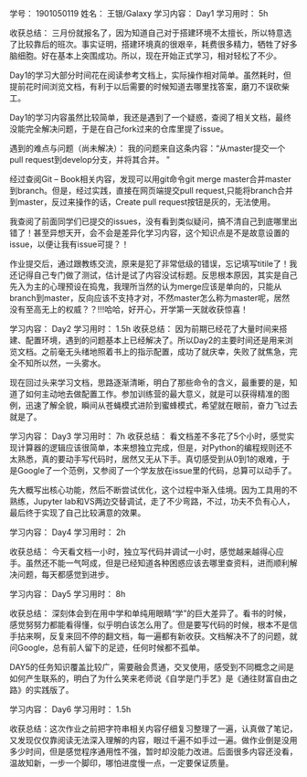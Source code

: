 学号： 1901050119
姓名： 王银/Galaxy
学习内容： Day1
学习用时： 5h

收获总结： 三月份就报名了，因为知道自己对于搭建环境不太擅长，所以特意选了比较靠后的班次。事实证明，搭建环境真的很艰辛，耗费很多精力，牺牲了好多脑细胞。好在基本上突围成功。所以，现在开始正式学习，相对轻松了不少。

Day1的学习大部分时间花在阅读参考文档上，实际操作相对简单。虽然耗时，但提前花时间浏览文档，有利于以后需要的时候知道去哪里找答案，磨刀不误砍柴工。

Day1的学习内容虽然比较简单，我还是遇到了一个疑惑，查阅了相关文档，最终没能完全解决问题，于是在自己fork过来的仓库里提了issue。

遇到的难点与问题（尚未解决）：
我的问题来自这条内容：“从master提交一个pull request到develop分支，并将其合并。 ”

经过查阅Git – Book相关内容，发现可以用git命令git merge master合并master到branch。但是，经过实践，直接在网页端提交pull request,只能将branch合并到master，反过来操作的话，Create pull request按钮是灰的，无法使用。

我查阅了前面同学们已提交的issues，没有看到类似疑问，搞不清自己到底哪里出错了！甚至异想天开，会不会是差异化学习内容，这个知识点是不是故意设置的issue，以便让我有issue可提？！

作业提交后，通过跟教练交流，原来是犯了非常低级的错误，忘记填写titile了！我还记得自己专门做了测试，估计是试了内容没试标题。反思根本原因，其实是自己先入为主的心理预设在捣鬼，我理所当然的认为merge应该是单向的，只能从branch到master，反向应该不支持才对，不然master怎么称为master呢，居然没有至高无上的权威？？!!!哈哈，好开心，开学第一天就收获惊喜！


学习内容： Day2
学习用时： 1.5h
收获总结： 因为前期已经花了大量时间来搭建、配置环境，遇到的问题基本上已经解决了。所以Day2的主要时间还是用来浏览文档。之前毫无头绪地照着书上的指示配置，成功了就庆幸，失败了就焦急，完全不知所以然，一头雾水。

现在回过头来学习文档，思路逐渐清晰，明白了那些命令的含义，最重要的是，知道了如何主动地去做配置工作。参加训练营的最大意义，就是可以获得精准的图例，迅速了解全貌，瞬间从苍蝇模式进阶到蜜蜂模式，希望就在眼前，奋力飞过去就是了。


学习内容： Day3
学习用时： 7h
收获总结： 看文档差不多花了5个小时，感觉实现计算器的逻辑应该很简单，本来想独立完成，但是，对Python的编程规则还不太熟悉，真的要动手写代码时，居然又无从下手。真切感受到从0到1的艰难，于是Google了一个范例，又参阅了一个学友放在issue里的代码，总算可以动手了。

先大概写出核心功能，然后不断尝试优化，这个过程中渐入佳境。因为工具用的不熟练，Jupyter lab和VS两边交替调试，走了不少弯路，不过，功夫不负有心人，最后终于实现了自己比较满意的效果。


学习内容： Day4
学习用时： 2h

收获总结： 今天看文档一小时，独立写代码并调试一小时，感觉越来越得心应手。虽然还不能一气呵成，但是已经知道各种困惑应该去哪里查资料，进而顺利解决问题，每天都感觉到进步。


学习内容： Day5
学习用时： 8h

收获总结： 深刻体会到在用中学和单纯用眼睛“学”的巨大差异了。看书的时候，感觉努努力都能看得懂，似乎明白该怎么用了。但是要写代码的时候，根本不是信手拈来啊，反复来回不停的翻文档，每一遍都有新收获。文档解决不了的问题，就问Google，总有前人留下的足迹，任何时候都不孤单。

DAY5的任务知识覆盖比较广，需要融会贯通，交叉使用，感受到不同概念之间是如何产生联系的，明白了为什么笑来老师说《自学是门手艺》是《通往财富自由之路》的实践版了。


学习内容： Day6
学习用时： 1.5h

收获总结：这次作业之前把字符串相关内容仔细复习整理了一遍，认真做了笔记，又发现仅仅靠阅读无法深入理解的内容，眼过千遍不如手过一遍。做作业倒是没用多少时间，但是感觉程序通用性不强，暂时却没能力改进。后面很多内容还没看，温故知新，一步一个脚印，哪怕进度慢一点，一定要保证质量。
